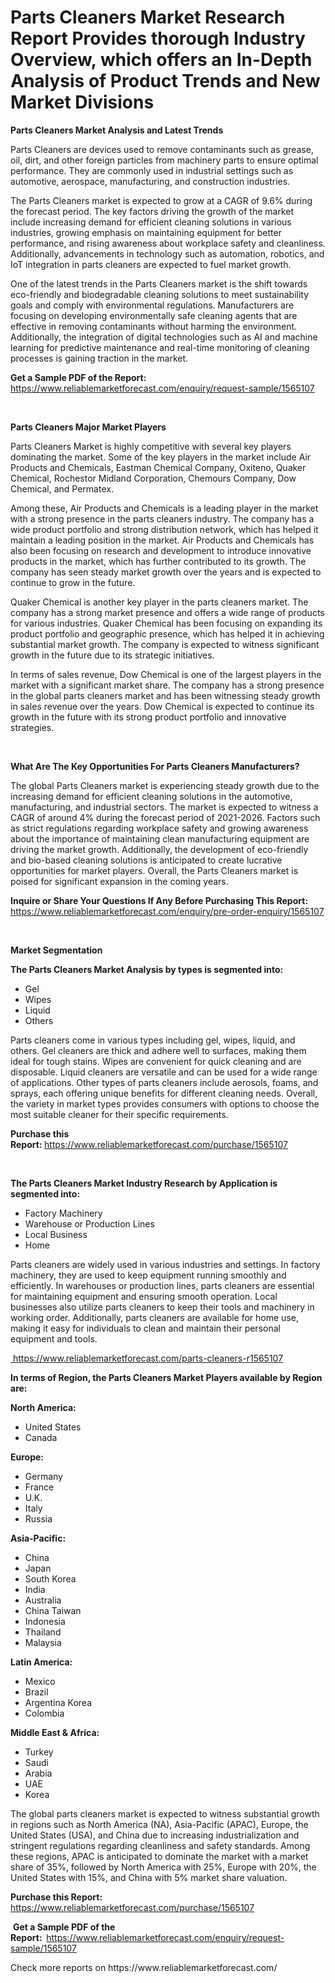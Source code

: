 <p><h1>Parts Cleaners Market Research Report Provides thorough Industry Overview, which offers an In-Depth Analysis of Product Trends and New Market Divisions</h1></p><p><strong>Parts Cleaners Market Analysis and Latest Trends</strong></p>
<p><p>Parts Cleaners are devices used to remove contaminants such as grease, oil, dirt, and other foreign particles from machinery parts to ensure optimal performance. They are commonly used in industrial settings such as automotive, aerospace, manufacturing, and construction industries.</p><p>The Parts Cleaners market is expected to grow at a CAGR of 9.6% during the forecast period. The key factors driving the growth of the market include increasing demand for efficient cleaning solutions in various industries, growing emphasis on maintaining equipment for better performance, and rising awareness about workplace safety and cleanliness. Additionally, advancements in technology such as automation, robotics, and IoT integration in parts cleaners are expected to fuel market growth.</p><p>One of the latest trends in the Parts Cleaners market is the shift towards eco-friendly and biodegradable cleaning solutions to meet sustainability goals and comply with environmental regulations. Manufacturers are focusing on developing environmentally safe cleaning agents that are effective in removing contaminants without harming the environment. Additionally, the integration of digital technologies such as AI and machine learning for predictive maintenance and real-time monitoring of cleaning processes is gaining traction in the market.</p></p>
<p><strong>Get a Sample PDF of the Report:&nbsp;</strong> <a href="https://www.reliablemarketforecast.com/enquiry/request-sample/1565107">https://www.reliablemarketforecast.com/enquiry/request-sample/1565107</a></p>
<p>&nbsp;</p>
<p><strong>Parts Cleaners Major Market Players</strong></p>
<p><p>Parts Cleaners Market is highly competitive with several key players dominating the market. Some of the key players in the market include Air Products and Chemicals, Eastman Chemical Company, Oxiteno, Quaker Chemical, Rochestor Midland Corporation, Chemours Company, Dow Chemical, and Permatex.</p><p>Among these, Air Products and Chemicals is a leading player in the market with a strong presence in the parts cleaners industry. The company has a wide product portfolio and strong distribution network, which has helped it maintain a leading position in the market. Air Products and Chemicals has also been focusing on research and development to introduce innovative products in the market, which has further contributed to its growth. The company has seen steady market growth over the years and is expected to continue to grow in the future.</p><p>Quaker Chemical is another key player in the parts cleaners market. The company has a strong market presence and offers a wide range of products for various industries. Quaker Chemical has been focusing on expanding its product portfolio and geographic presence, which has helped it in achieving substantial market growth. The company is expected to witness significant growth in the future due to its strategic initiatives.</p><p>In terms of sales revenue, Dow Chemical is one of the largest players in the market with a significant market share. The company has a strong presence in the global parts cleaners market and has been witnessing steady growth in sales revenue over the years. Dow Chemical is expected to continue its growth in the future with its strong product portfolio and innovative strategies.</p></p>
<p>&nbsp;</p>
<p><strong>What Are The Key Opportunities For Parts Cleaners Manufacturers?</strong></p>
<p><p>The global Parts Cleaners market is experiencing steady growth due to the increasing demand for efficient cleaning solutions in the automotive, manufacturing, and industrial sectors. The market is expected to witness a CAGR of around 4% during the forecast period of 2021-2026. Factors such as strict regulations regarding workplace safety and growing awareness about the importance of maintaining clean manufacturing equipment are driving the market growth. Additionally, the development of eco-friendly and bio-based cleaning solutions is anticipated to create lucrative opportunities for market players. Overall, the Parts Cleaners market is poised for significant expansion in the coming years.</p></p>
<p><strong>Inquire or Share Your Questions If Any Before Purchasing This Report:</strong> <a href="https://www.reliablemarketforecast.com/enquiry/pre-order-enquiry/1565107">https://www.reliablemarketforecast.com/enquiry/pre-order-enquiry/1565107</a></p>
<p>&nbsp;</p>
<p><strong>Market Segmentation</strong></p>
<p><strong>The Parts Cleaners Market Analysis by types is segmented into:</strong></p>
<p><ul><li>Gel</li><li>Wipes</li><li>Liquid</li><li>Others</li></ul></p>
<p><p>Parts cleaners come in various types including gel, wipes, liquid, and others. Gel cleaners are thick and adhere well to surfaces, making them ideal for tough stains. Wipes are convenient for quick cleaning and are disposable. Liquid cleaners are versatile and can be used for a wide range of applications. Other types of parts cleaners include aerosols, foams, and sprays, each offering unique benefits for different cleaning needs. Overall, the variety in market types provides consumers with options to choose the most suitable cleaner for their specific requirements.</p></p>
<p><strong>Purchase this Report:&nbsp;</strong><a href="https://www.reliablemarketforecast.com/purchase/1565107">https://www.reliablemarketforecast.com/purchase/1565107</a></p>
<p>&nbsp;</p>
<p><strong>The Parts Cleaners Market Industry Research by Application is segmented into:</strong></p>
<p><ul><li>Factory Machinery</li><li>Warehouse or Production Lines</li><li>Local Business</li><li>Home</li></ul></p>
<p><p>Parts cleaners are widely used in various industries and settings. In factory machinery, they are used to keep equipment running smoothly and efficiently. In warehouses or production lines, parts cleaners are essential for maintaining equipment and ensuring smooth operation. Local businesses also utilize parts cleaners to keep their tools and machinery in working order. Additionally, parts cleaners are available for home use, making it easy for individuals to clean and maintain their personal equipment and tools.</p></p>
<p><a href="https://www.reliablemarketforecast.com/parts-cleaners-r1565107">&nbsp;https://www.reliablemarketforecast.com/parts-cleaners-r1565107</a></p>
<p><strong>In terms of Region, the Parts Cleaners Market Players available by Region are:</strong></p>
<p>
    <p> <strong> North America: </strong>
        <ul>
            <li>United States</li>
            <li>Canada</li>
        </ul>
        </p> 
    <p> <strong> Europe: </strong>
        <ul>
            <li>Germany</li>
            <li>France</li>
            <li>U.K.</li>
            <li>Italy</li>
            <li>Russia</li>
        </ul>
        </p> 
    <p> <strong> Asia-Pacific: </strong>
        <ul>
            <li>China</li>
            <li>Japan</li>
            <li>South Korea</li>
            <li>India</li>
            <li>Australia</li>
            <li>China Taiwan</li>
            <li>Indonesia</li>
            <li>Thailand</li>
            <li>Malaysia</li>
        </ul>
        </p> 
    <p> <strong> Latin America: </strong>
        <ul>
            <li>Mexico</li>
            <li>Brazil</li>
            <li>Argentina Korea</li>
            <li>Colombia</li>
        </ul>
        </p> 
    <p> <strong> Middle East & Africa: </strong>
        <ul>
            <li>Turkey</li>
            <li>Saudi</li>
            <li>Arabia</li>
            <li>UAE</li>
            <li>Korea</li>
        </ul>
    </p>
    </p>
<p><p>The global parts cleaners market is expected to witness substantial growth in regions such as North America (NA), Asia-Pacific (APAC), Europe, the United States (USA), and China due to increasing industrialization and stringent regulations regarding cleanliness and safety standards. Among these regions, APAC is anticipated to dominate the market with a market share of 35%, followed by North America with 25%, Europe with 20%, the United States with 15%, and China with 5% market share valuation.</p></p>
<p><strong>Purchase this Report: </strong><a href="https://www.reliablemarketforecast.com/purchase/1565107">https://www.reliablemarketforecast.com/purchase/1565107</a></p>
<p>&nbsp;<strong>Get a Sample PDF of the Report:&nbsp;&nbsp;</strong><a href="https://www.reliablemarketforecast.com/enquiry/request-sample/1565107">https://www.reliablemarketforecast.com/enquiry/request-sample/1565107</a></p>
<p><strong></strong></p>
<p>Check more reports on https://www.reliablemarketforecast.com/</p>